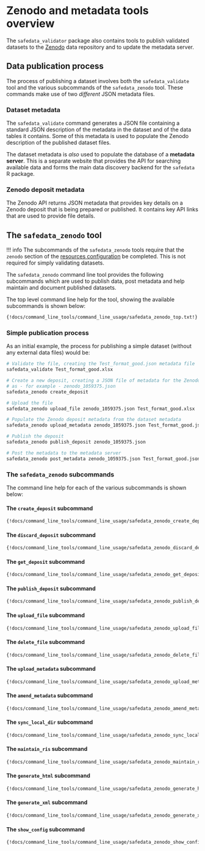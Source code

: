 # Zenodo and metadata tools overview

The `safedata_validator` package also contains tools to publish validated
datasets to the [Zenodo](https://zenodo.org) data repository and to update
the metadata server.

## Data publication process

The process of publishing a dataset involves both the `safedata_validate` tool
and the various subcommands of the `safedata_zenodo` tool. These commands make
use of two _different_ JSON metadata files.

### Dataset metadata

The `safedata_validate` command generates a JSON file containing a standard JSON
description of the metadata in the dataset and of the data tables it contains.
Some of this metadata is used to populate the Zenodo description of the published
dataset files.

The dataset metadata is _also_ used to populate the database of a **metadata
server**. This is a separate website that provides the API for searching
available data and forms the main data discovery backend for the `safedata` R
package.

### Zenodo deposit metadata

The Zenodo API returns JSON metadata that provides key details on a Zenodo
deposit that is being prepared or published. It contains key API links that are
used to provide file details.

## The `safedata_zenodo` tool

!!! info
    The subcommands of the `safedata_zenodo` tools require that the `zenodo`
    section of the [resources configuration](../install/configuration.md#zenodo) be
    completed. This is not required for simply validating datasets.

The `safedata_zenodo` command line tool provides the following subcommands which
are used to publish data, post metadata and help maintain and document published
datasets.

The top level command line help for the tool, showing the available subcommands
is shown below:

```bash
{!docs/command_line_tools/command_line_usage/safedata_zenodo_top.txt!}
```

### Simple publication process

As an initial example, the process for publishing a simple dataset
(without any external data files) would be:

```sh
# Validate the file, creating the Test_format_good.json metadata file
safedata_validate Test_format_good.xlsx

# Create a new deposit, creating a JSON file of metadata for the Zenodo deposit
# as - for example - zenodo_1059375.json
safedata_zenodo create_deposit

# Upload the file
safedata_zenodo upload_file zenodo_1059375.json Test_format_good.xlsx

# Populate the Zenodo deposit metadata from the dataset metadata
safedata_zenodo upload_metadata zenodo_1059375.json Test_format_good.json

# Publish the deposit
safedata_zenodo publish_deposit zenodo_1059375.json

# Post the metadata to the metadata server
safedata_zenodo post_metadata zenodo_1059375.json Test_format_good.json

```

### The `safedata_zenodo` subcommands

The command line help for each of the various subcommands is shown below:

#### The `create_deposit` subcommand

```sh
{!docs/command_line_tools/command_line_usage/safedata_zenodo_create_deposit.txt!}
```

#### The `discard_deposit` subcommand

```sh
{!docs/command_line_tools/command_line_usage/safedata_zenodo_discard_deposit.txt!}
```

#### The `get_deposit` subcommand

```sh
{!docs/command_line_tools/command_line_usage/safedata_zenodo_get_deposit.txt!}
```

#### The `publish_deposit` subcommand

```sh
{!docs/command_line_tools/command_line_usage/safedata_zenodo_publish_deposit.txt!}
```

#### The `upload_file` subcommand

```sh
{!docs/command_line_tools/command_line_usage/safedata_zenodo_upload_file.txt!}
```

#### The `delete_file` subcommand

```sh
{!docs/command_line_tools/command_line_usage/safedata_zenodo_delete_file.txt!}
```

#### The `upload_metadata` subcommand

```sh
{!docs/command_line_tools/command_line_usage/safedata_zenodo_upload_metadata.txt!}
```

#### The `amend_metadata` subcommand

```sh
{!docs/command_line_tools/command_line_usage/safedata_zenodo_amend_metadata.txt!}
```

#### The `sync_local_dir` subcommand

```sh
{!docs/command_line_tools/command_line_usage/safedata_zenodo_sync_local_dir.txt!}
```

#### The `maintain_ris` subcommand

```sh
{!docs/command_line_tools/command_line_usage/safedata_zenodo_maintain_ris.txt!}
```

#### The `generate_html` subcommand

```sh
{!docs/command_line_tools/command_line_usage/safedata_zenodo_generate_html.txt!}
```

#### The `generate_xml` subcommand

```sh
{!docs/command_line_tools/command_line_usage/safedata_zenodo_generate_xml.txt!}
```

#### The `show_config` subcommand

```sh
{!docs/command_line_tools/command_line_usage/safedata_zenodo_show_config.txt!}
```

